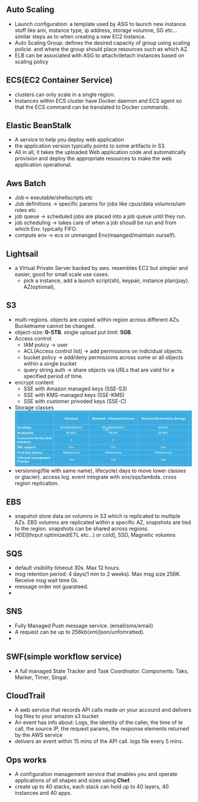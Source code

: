 ## Auto Scaling
* Launch configuration: a template used by ASG to launch new instance. stuff like ami, instance type, ip address, storage volumne, SG etc... similar steps as to when creating a new EC2 instance. 
* Auto Scaling Group: defines the desired capacity of group using scaling policie. and where the group should place resources such as which AZ. 
* ELB can be associated with ASG to attach/detach instances based on scaling policy

## ECS(EC2 Container Service)
* clusters can only scale in a single region.
* Instances within ECS cluster have Docker daemon and ECS agent so that the ECS command can be translated to Docker commands. 

## Elastic BeanStalk
* A service to help you deploy web application
* the application version typically points to some artifacts in S3.
* All in all, it takes the uploaded Web application code and automatically provision and deploy the appropriate resources to make the web application operational.

## Aws Batch
* Job-> exeutable/shellscripts etc
* Job definitions -> specific params for jobs like cpus/data volumns/iam roles etc
* job queue -> scheduled jobs are placed into a job queue until they run. 
* job scheduling -> takes care of when a job shoudl be run and from which Env. typically FIFO. 
* compute env -> ecs or unmanged Env(maanged/maintain ourself). 

## Lightsail
* a Virtual Private Server backed by aws. resembles EC2 but simpler and easier, good for small scale use cases.
  * pick a instance, add a launch script(sh), keypair, instance plan(pay). AZ(optional), 

## S3
* multi-regions.  objects are copied within region across different AZs. Bucketname cannot be changed. 
* object-size: **0-5TB**. single upload put limit: **5GB**.
* Access control
  * IAM policy -> user
  * ACL(Access control list) -> add permissions on indicidual objects. 
  * bucket policy -> add/deny permissions across some or all objects within a single bucket
  * query string auth -> share objects via URLs that are valid for a specified period of time. 
* encrypt content
  * SSE with Amazon managed keys (SSE-S3)
  * SSE with KMS-managed keys (SSE-KMS)
  * SSE with customer privoded keys (SSE-C)
* Storage classes
  ![s3-storage-classes](/images/s3-storage-classes.png?raw=true "types of S3 Strage classes")
* versioning(file with same name), lifecycle( days to move lower classes or glacier). access log. event integrate with sns/sqs/lambda. cross region replication. 

## EBS
* snapshot store data on volumns in S3 which is replicated to multiple AZs. EBS volumns are replicated within a specific AZ, snapshots are tied to the region. snapshots can be shared across regions. 
* HDD[thrput optimized(ETL etc...) or cold], SSD, Magnetic volumns 

## SQS
* default visibility timeout 30s. Max 12 hours.  
* msg retention period: 4 days(1 min to 2 weeks). Max msg size 256K. Receive msg wait time 0s.  
* message order not guarateed.  
* 

## SNS
* Fully Managed Push message service. (email/sms/email)  
* A request can be up to 256kb(xml/json/unfomratted). 
* 

## SWF(simple workflow service)
* A full managed State Tracker and Task Coordinator. Components: Taks, Marker, Timer, Singal. 

## CloudTrail
* A web service that records API calls made on your accound and delivers log files to your amazon s3 bucket 
* An event has info about: Logs, the identity of the caller, the time of te call, the source IP, the request params, the response elements returned by the AWS service
* delivers an event within 15 mins of the API call. logs file every 5 mins. 

## Ops works
* A configuration management service that enables you and operate applications of all shapes and sizes using **Chef**.
* create up to 40 stacks, each stack can hold up to 40 layers, 40 instances and 40 apps. 

##
